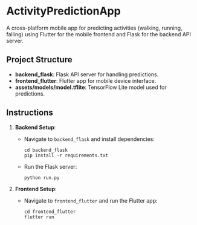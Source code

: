 # ActivityPredictionApp

A cross-platform mobile app for predicting activities (walking, running, falling) using Flutter for the mobile frontend and Flask for the backend API server.

## Project Structure
- **backend_flask**: Flask API server for handling predictions.
- **frontend_flutter**: Flutter app for mobile device interface.
- **assets/models/model.tflite**: TensorFlow Lite model used for predictions.

## Instructions
1. **Backend Setup**:
   - Navigate to `backend_flask` and install dependencies:
     ```
     cd backend_flask
     pip install -r requirements.txt
     ```
   - Run the Flask server:
     ```
     python run.py
     ```

2. **Frontend Setup**:
   - Navigate to `frontend_flutter` and run the Flutter app:
     ```
     cd frontend_flutter
     flutter run
     ```
